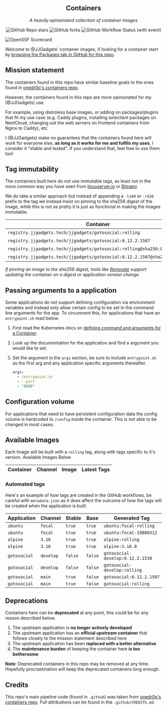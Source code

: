 <!---
NOTE: AUTO-GENERATED FILE
to edit this file, instead edit its template at: ./github/scripts/templates/README.md.j2
-->
<div align="center">


## Containers

_A heavily opinionated collection of container images_

</div>

<div align="center">

![GitHub Repo stars](https://img.shields.io/github/stars/JJGadgets/containers?style=for-the-badge)
![GitHub forks](https://img.shields.io/github/forks/JJGadgets/containers?style=for-the-badge)
![GitHub Workflow Status (with event)](https://img.shields.io/github/actions/workflow/status/JJGadgets/containers/release-scheduled.yaml?style=for-the-badge&label=Scheduled%20Release)

</div>

<div align="center>

[![OpenSSF Scorecard](https://api.securityscorecards.dev/projects/github.com/JJGadgets/containers/badge)](https://securityscorecards.dev/viewer/?uri=github.com/JJGadgets/containers)

</div>

Welcome to @JJGadgets' container images, if looking for a container start by [browsing the Packages tab in GitHub for this repo](https://github.com/JJGadgets?tab=packages&repo_name=containers).

## Mission statement

The containers found in this repo have similar baseline goals to the ones found in [onedr0p's containers repo](https://github.com/onedr0p/containers).

However, the containers found in this repo are more opinionated for my (@JJGadgets) use.

For example, using distroless base images, or adding on packages/plugins that fit my use case (e.g. Caddy plugins, installing smbclient packages on NextCloud, changing out the web servers on frontend containers from Nginx to Caddy), etc.

I (@JJGadgets) make no guarantees that the containers found here will work for everyone else, **as long as it works for me and fulfils my uses**, I consider it "stable and tested". If you understand that, feel free to use them too!

## Tag immutability

The containers built here do not use immutable tags, as least not in the more common way you have seen from [linuxserver.io](https://fleet.linuxserver.io/) or [Bitnami](https://bitnami.com/stacks/containers).

We do take a similar approach but instead of appending a `-ls69` or `-r420` prefix to the tag we instead insist on pinning to the sha256 digest of the image, while this is not as pretty it is just as functional in making the images immutable.

| Container                                                                 | Immutable  |
|---------------------------------------------------------------------------|------------|
| `registry.jjgadgets.tech/jjgadgets/gotosocial:rolling`                    | ❌         |
| `registry.jjgadgets.tech/jjgadgets/gotosocial:0.12.2.1507`                | ❌         |
| `registry.jjgadgets.tech/jjgadgets/gotosocial:rolling@sha256:8053...`     | ✅         |
| `registry.jjgadgets.tech/jjgadgets/gotosocial:0.12.2.1507@sha256:8053...` | ✅         |

_If pinning an image to the sha256 digest, tools like [Renovate](https://github.com/renovatebot/renovate) support updating the container on a digest or application version change._

## Passing arguments to a application

Some applications do not support defining configuration via environment variables and instead only allow certain config to be set in the command line arguments for the app. To circumvent this, for applications that have an `entrypoint.sh` read below.

1. First read the Kubernetes docs on [defining command and arguments for a Container](https://kubernetes.io/docs/tasks/inject-data-application/define-command-argument-container/).
2. Look up the documentation for the application and find a argument you would like to set.
3. Set the argument in the `args` section, be sure to include `entrypoint.sh` as the first arg and any application specific arguments thereafter.

    ```yaml
    args:
      - /entrypoint.sh
      - --port
      - "8080"
    ```

## Configuration volume

For applications that need to have persistent configuration data the config volume is hardcoded to `/config` inside the container. This is not able to be changed in most cases.

## Available Images

Each Image will be built with a `rolling` tag, along with tags specific to it's version. Available Images Below

Container | Channel | Image | Latest Tags
--- | --- | --- | ---


### Automated tags

Here's an example of how tags are created in the GitHub workflows, be careful with `metadata.json` as it does affect the outcome of how the tags will be created when the application is built.

| Application     | Channel   | Stable  | Base    | Generated Tag                    |
|-----------------|-----------|---------|---------|----------------------------------|
| `ubuntu`        | `focal`   | `true`  | `true`  | `ubuntu:focal-rolling`           |
| `ubuntu`        | `focal`   | `true`  | `true`  | `ubuntu:focal-19880312`          |
| `alpine`        | `3.16`    | `true`  | `true`  | `alpine:rolling`                 |
| `alpine`        | `3.16`    | `true`  | `true`  | `alpine:3.16.0`                  |
| `gotosocial`    | `develop` | `false` | `false` | `gotosocial-develop:0.12.2.1538` |
| `gotosocial`    | `develop` | `false` | `false` | `gotosocial-develop:rolling`     |
| `gotosocial`    | `main`    | `true`  | `false` | `gotosocial:0.12.2.1507`         |
| `gotosocial`    | `main`    | `true`  | `false` | `gotosocial:rolling`             |

## Deprecations

Containers here can be **deprecated** at any point, this could be for any reason described below.

1. The upstream application is **no longer actively developed**
2. The upstream application has an **official upstream container** that follows closely to the mission statement described here
3. The upstream application has been **replaced with a better alternative**
4. The **maintenance burden** of keeping the container here **is too bothersome**

**Note**: Deprecated containers in this repo may be removed at any time. Hopefully procrastination will keep the deprecated containers long enough.

## Credits

This repo's main pipeline code (found in `.github`) was taken from [onedr0p's containers repo](https://github.com/onedr0p/containers). Full attributions can be found in the `.github/CREDITS.md`.